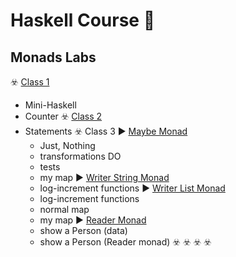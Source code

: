 # Haskell Course :crystal_ball:
## Monads Labs

:biohazard: [Class 1](https://github.com/DimaOanaTeodora/Haskell-Monads/blob/main/FLP1.hs)
  - Mini-Haskell
  - Counter
:biohazard: [Class 2](https://github.com/DimaOanaTeodora/Haskell-Monads/blob/main/FLP2.hs)
  - Statements
:biohazard: Class 3
  :arrow_forward: [Maybe Monad](https://github.com/DimaOanaTeodora/Haskell-Monads/blob/main/FLP3mMaybe.hs)
      - Just, Nothing
      - transformations DO
      - tests
      - my map
  :arrow_forward: [Writer String Monad](https://github.com/DimaOanaTeodora/Haskell-Monads/blob/main/FLP3mWriter.hs)
      - log-increment functions
  :arrow_forward: [Writer List Monad](https://github.com/DimaOanaTeodora/Haskell-Monads/blob/main/FLP3mWriterL.hs)
      - log-increment functions
      - normal map
      - my map
  :arrow_forward: [Reader Monad](https://github.com/DimaOanaTeodora/Haskell-Monads/blob/main/FLP3mReader.hs)
      - show a Person (data)
      - show a Person (Reader monad)
:biohazard: []()
:biohazard: []()
:biohazard: []()
:biohazard: []()
